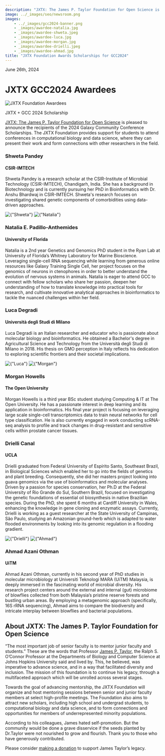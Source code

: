 ```yaml
---
description: "JXTX: The James P. Taylor Foundation for Open Science is pleased to announce the 2024 GCC scholarship recipients."
image: ../_images/seo/newsroom.png
images:
    - ../_images/gcc2024-banner.png
    - _images/awardee-natalia.jpg
    - _images/awardee-shweta.jpeg
    - _images/awardee-luca.jpg
    - _images/awardee-morgan.jpg
    - _images/awardee-drielli.jpeg
    - _images/awardee-ahmad.jpg
title: "JXTX Foundation Awards Scholarships for GCC2024"
---
```


<Date>June 26th, 2024</Date>

# JXTX GCC2024 Awardees

<Image alt="JXTX Foundation Awardees" image={props.images[0]}></Image>

<figcaption>JXTX + GCC 2024 Scholarship</figcaption>

[JXTX: The James P. Taylor Foundation for Open Science][1] is pleased to announce the recipients of the 2024 Galaxy Community Conference Scholarships. The JXTX Foundation provides support for students to attend conferences in computational biology and data science, where they can present their work and form connections with other researchers in the field.


<Awardees>
<GridUnus>


<Awardee>
<AwardeeContent>
<h3>Shweta Pandey</h3>
<h4>CSIR-IMTECH</h4>

Shweta Pandey is a research scholar at the CSIR-Institute of Microbial Technology (CSIR-IMTECH), Chandigarh, India. She has a background in Biotechnology and is currently pursuing her PhD in Bioinformatics with Dr. Anshu Bhardwaj in CSIR-IMTECH. Shweta's research focuses on investigating shared genetic components of comorbidities using data-driven approaches.
<!-- Shweta has received several awards including the travel grant award from BHU, India, where she presented her work on mitochondria-driven comorbidities. More recently she also received recognition for being in the top three candidates in a bio quiz organised by the Genomics India Conference leading to a waiver on her registration fees. She has also been awarded a research grant towards understanding sleep-related comorbidities in collaboration with clinicians from DST-Chandigarh. 
She has volunteered at the Good Air Summit in 2019. Shweta was also an ex-HR member of the Aashman Foundation. She is passionate about investigating circadian rhythm-associated comorbidities to gain insights into the underlying mechanisms of genetically associated comorbid conditions. She enjoys coding, experimenting with new recipes in the kitchen, singing her favourite tunes, and immersing herself in nature's beauty. -->


</AwardeeContent>
<Image alt={"Shweta"} image={props.images[2]}></Image>
</Awardee>


<Awardee>
<Image alt={"Natalia"} image={props.images[1]}></Image>
<AwardeeContent>
<h3>Natalia E. Padillo-Anthemides</h3>
<h4>University of Florida</h4>


Natalia is a 2nd year Genetics and Genomics PhD student in the Ryan Lab at University of Florida’s Whitney Laboratory for Marine Bioscience.  Leveraging single-cell RNA sequencing while learning from generous online resources like Galaxy Training Single Cell, her project focuses on the genomics of neurons in ctenophores in order to better understand the evolution of nervous systems in animals.  Natalia is eager to attend GCC to connect with fellow scholars who share her passion, deepen her understanding of how to translate knowledge into practical tools for research, and cultivate innovative analytical approaches in bioinformatics to tackle the nuanced challenges within her field.

</AwardeeContent>
</Awardee>


<Awardee>
<AwardeeContent>

<h3>Luca Degradi</h3>
<h4>Università degli Studi di Milano</h4>

Luca Degradi is an Italian researcher and educator who is passionate about molecular biology and bioinformatics. He obtained a Bachelor&#39;s degree in Agricultural Science and Technology from the Università degli Studi di Milano in 2018. His thesis on GMO perception in Italy reflects his dedication to exploring scientific frontiers and their societal implications.
<!-- Luca obtained a Master&#39;s degree in Biotechnology for the Bioeconomy, achieving an outstanding mark of 110/110 with honors. During his master&#39;s, he conducted groundbreaking research on fungal genomics, with a particular focus on Fusarium species, under the guidance of Prof. M. Pasquali. His work led to the publication of several groundbreaking papers, including the first telomere-to- telomere genome assembly of Fusarium musae, a pathogen that affects both bananas and humans. 
Currently, Luca is pursuing a PhD at the Università degli Studi di Milano, researching Fusarium mycotoxins to improve food safety and quality. He is now working on the genomic differences and possible determinant of human infection in trans-kingdom pathogens like Fusarium sp. His research demonstrates his unwavering commitment to addressing real-world challenges through scientific inquiry. 
Luca has proficiency in various technical domains, including bioinformatics, genome assembly and annotation, and data science. He is fluent in both Italian and English and contributes to interdisciplinary research with his collaborative spirit and problem-solving skills. Luca Degradi is an excellent scientist-educator who blends academic excellence with a profound commitment to societal impact and knowledge dissemination. -->

</AwardeeContent>
<Image alt={"Luca"} image={props.images[3]}></Image>
</Awardee>

<Awardee>
<Image alt={"Morgan"} image={props.images[4]}></Image>
<AwardeeContent>
<h3>Morgan Howells</h3>
<h4>The Open University</h4>


Morgan Howells is a third year BSc student studying Computing & IT at The Open University. He has a passionate interest in deep learning and its application in bioinformatics. His final year project is focusing on leveraging large scale single-cell transcriptomics data to train neural networks for cell type classification. He is also currently engaged in work conducting scRNA-seq analysis to profile and track changes in drug-resistant and sensitive cells within prostate cancer tissues.

</AwardeeContent>
</Awardee>

<Awardee>
<AwardeeContent>
<h3>Drielli Canal</h3>
<h4>UCLA</h4>

Drielli graduated from Federal University of Espírito Santo, Southeast Brazil, in Biological Sciences which enabled her to go into the fields of genetics and plant breeding. Consequently, she did her masters project looking into guava genomics via the use of bioinformatics and molecular analyses. Driven by a passion for species conservation, her Ph.D at the Federal University of Rio Grande do Sul, Southern Brazil, focused on investigating the genetic foundations of essential oil biosynthesis in native Brazilian species. During the PhD, she spent 6 months at Cardiff University in Wales, enhancing the knowledge in gene cloning and enzymatic assays. Currently, Drielli is working as a guest researcher at the State University of Campinas, São Paulo, studying an Amazonian ground-herb which is adapted to water flooded environments by looking into its genomic regulation in a flooding gradient.


</AwardeeContent>
<Image alt={"Drielli"} image={props.images[5]}></Image>
</Awardee>

<Awardee>
<Image alt={"Ahmad"} image={props.images[6]}></Image>
<AwardeeContent>
<h3>Ahmad Azani Othman</h3>
<h4>UiTM</h4>

Ahmad Azani Othman, currently in his second year of PhD studies in molecular microbiology at Universiti Teknologi MARA (UiTM) Malaysia, is deeply immersed in the fascinating world of microbial diversity. His research project centers around the external and internal (gut) microbiome of blowflies collected from both Malaysia’s pristine reserve forests and bustling urban areas. By employing a metagenomic approach (specifically, 16S rRNA sequencing), Ahmad aims to compare the biodiversity and intricate interplay between blowflies and bacterial populations.


</AwardeeContent>
</Awardee>

</GridUnus>
</Awardees>

## About JXTX: The James P. Taylor Foundation for Open Science

“The most important job of senior faculty is to mentor junior faculty and students.” These are the words that Professor [James P. Taylor][3], the Ralph S. O’Connor Professor at the Departments of Biology and Computer Science at Johns Hopkins University said and lived by. This, he believed, was imperative to advance science, and in a way that facilitated diversity and inclusion. The mission of this foundation is to continue his legacy, through a multifaceted approach which will be unrolled across several stages.

Towards the goal of advancing mentorship, the JXTX Foundation will organize and host mentoring sessions between senior and junior faculty members at select high-profile meetings. The Foundation also aims to attract new scholars, including high school and undergrad students, to computational biology and data science, and to form connections and opportunities for members of underrepresented minority populations.

According to his colleagues, James hated self-promotion. But the community would be done a grave disservice if the seeds planted by Dr.Taylor were not nourished to grow and flourish. Thank you to those who have generously contributed.

Please consider [making a donation][4] to support James Taylor’s legacy.

[1]: /about
[2]: https://meetings.cshl.edu/meetings.aspx?meet=GENOME&year=23
[3]: https://galaxyproject.org/jxtx/
[4]: /donate
